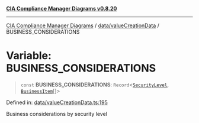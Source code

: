 [**CIA Compliance Manager Diagrams v0.8.20**](../../../README.md)

***

[CIA Compliance Manager Diagrams](../../../modules.md) / [data/valueCreationData](../README.md) / BUSINESS\_CONSIDERATIONS

# Variable: BUSINESS\_CONSIDERATIONS

> `const` **BUSINESS\_CONSIDERATIONS**: `Record`\<[`SecurityLevel`](../../../types/cia/type-aliases/SecurityLevel.md), [`BusinessItem`](../../../types/businessImpact/interfaces/BusinessItem.md)[]\>

Defined in: [data/valueCreationData.ts:195](https://github.com/Hack23/cia-compliance-manager/blob/9180e2700dca841f6711d7243c036db4de73db57/src/data/valueCreationData.ts#L195)

Business considerations by security level

